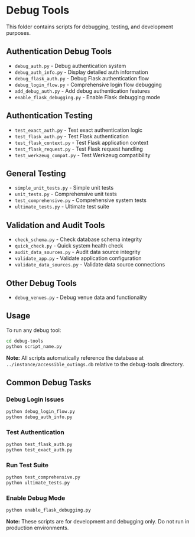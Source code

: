 # Debug Tools

This folder contains scripts for debugging, testing, and development purposes.

## Authentication Debug Tools
- `debug_auth.py` - Debug authentication system
- `debug_auth_info.py` - Display detailed auth information
- `debug_flask_auth.py` - Debug Flask authentication flow
- `debug_login_flow.py` - Comprehensive login flow debugging
- `add_debug_auth.py` - Add debug authentication features
- `enable_flask_debugging.py` - Enable Flask debugging mode

## Authentication Testing
- `test_exact_auth.py` - Test exact authentication logic
- `test_flask_auth.py` - Test Flask authentication
- `test_flask_context.py` - Test Flask application context
- `test_flask_request.py` - Test Flask request handling
- `test_werkzeug_compat.py` - Test Werkzeug compatibility

## General Testing
- `simple_unit_tests.py` - Simple unit tests
- `unit_tests.py` - Comprehensive unit tests
- `test_comprehensive.py` - Comprehensive system tests
- `ultimate_tests.py` - Ultimate test suite

## Validation and Audit Tools
- `check_schema.py` - Check database schema integrity
- `quick_check.py` - Quick system health check
- `audit_data_sources.py` - Audit data source integrity
- `validate_app.py` - Validate application configuration
- `validate_data_sources.py` - Validate data source connections

## Other Debug Tools
- `debug_venues.py` - Debug venue data and functionality

## Usage

To run any debug tool:
```bash
cd debug-tools
python script_name.py
```

**Note:** All scripts automatically reference the database at `../instance/accessible_outings.db` relative to the debug-tools directory.

## Common Debug Tasks

### Debug Login Issues
```bash
python debug_login_flow.py
python debug_auth_info.py
```

### Test Authentication
```bash
python test_flask_auth.py
python test_exact_auth.py
```

### Run Test Suite
```bash
python test_comprehensive.py
python ultimate_tests.py
```

### Enable Debug Mode
```bash
python enable_flask_debugging.py
```

**Note:** These scripts are for development and debugging only. Do not run in production environments.